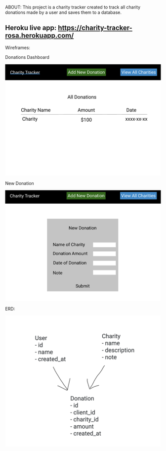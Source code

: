 ABOUT:
This project is a charity tracker created to track all charity donations made by a user and saves them to a database.

Heroku live app: https://charity-tracker-rosa.herokuapp.com/
--------------------------------------------------------------------------------------------------------

Wireframes:


Donations Dashboard

![wireframe dashboard](wireframe.png)


New Donation

![wireframe add charity](wireframe2.png)



ERD:


![ERD Diagram](ERD-diagram.png)
